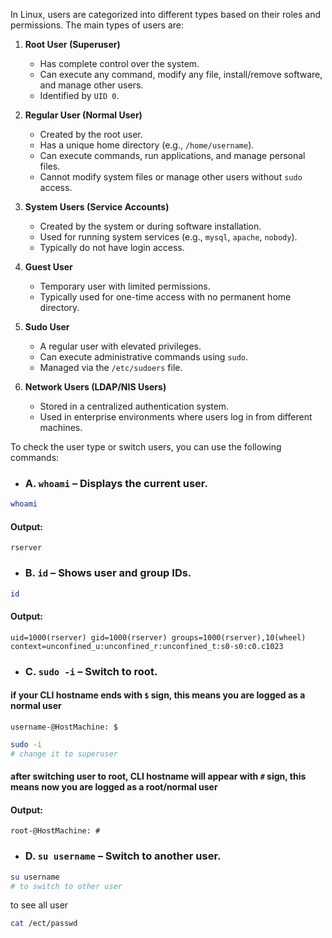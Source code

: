In Linux, users are categorized into different types based on their roles and permissions. The main types of users are:

1. **Root User (Superuser)**  
   - Has complete control over the system.  
   - Can execute any command, modify any file, install/remove software, and manage other users.  
   - Identified by `UID 0`.  

2. **Regular User (Normal User)**  
   - Created by the root user.  
   - Has a unique home directory (e.g., `/home/username`).  
   - Can execute commands, run applications, and manage personal files.  
   - Cannot modify system files or manage other users without `sudo` access.  

3. **System Users (Service Accounts)**  
   - Created by the system or during software installation.  
   - Used for running system services (e.g., `mysql`, `apache`, `nobody`).  
   - Typically do not have login access.  

4. **Guest User**  
   - Temporary user with limited permissions.  
   - Typically used for one-time access with no permanent home directory.  

5. **Sudo User**  
   - A regular user with elevated privileges.  
   - Can execute administrative commands using `sudo`.  
   - Managed via the `/etc/sudoers` file.  

6. **Network Users (LDAP/NIS Users)**  
   - Stored in a centralized authentication system.  
   - Used in enterprise environments where users log in from different machines.  

To check the user type or switch users, you can use the following commands:  
- ### A. `whoami` – Displays the current user.  
```bash
whoami
```  
#### Output:  
```vbnet
rserver
```  
- ### B. `id` – Shows user and group IDs.  
```bash
id
```  
#### Output:  
```vbnet
uid=1000(rserver) gid=1000(rserver) groups=1000(rserver),10(wheel) context=unconfined_u:unconfined_r:unconfined_t:s0-s0:c0.c1023
```  
- ### C. `sudo -i` – Switch to root.  
#### if your CLI hostname ends with `$` sign, this means you are logged as a normal user  
```vbnet
username-@HostMachine: $
```  
```bash
sudo -i
# change it to superuser
```  
#### after switching user to root, CLI hostname will appear with `#` sign, this means now you are logged as a root/normal user  
#### Output:  
```vbnet
root-@HostMachine: #
```  
- ### D. `su username` – Switch to another user.  
```bash
su username
# to switch to other user
```  

to see all user  
```bash
cat /ect/passwd
```  